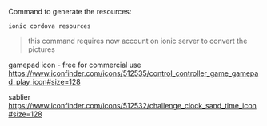 
Command to generate the resources:

`ionic cordova resources`

> this command requires now account on ionic server to convert the pictures

gamepad icon - free for commercial use
https://www.iconfinder.com/icons/512535/control_controller_game_gamepad_play_icon#size=128

sablier
https://www.iconfinder.com/icons/512532/challenge_clock_sand_time_icon#size=128